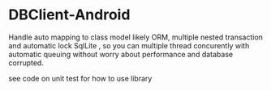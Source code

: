 # DBClient-Android

Handle auto mapping to class model likely ORM, multiple nested transaction and automatic lock SqlLite , so you can multiple thread concurently with automatic queuing without worry about performance and database corrupted.

see code on unit test for how to use library
